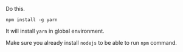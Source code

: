 Do this.

```
npm install -g yarn
```

It will install `yarn` in global environment.

Make sure you already install `nodejs` to be able to run `npm` command.
